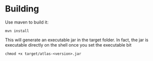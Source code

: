 # Building

Use maven to build it:

    mvn install

This will generate an executable jar in the target folder. In fact, the jar is executable
directly on the shell once you set the executable bit

    chmod +x target/atlas-<version>.jar

